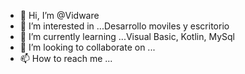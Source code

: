 - 👋 Hi, I’m @Vidware
- 👀 I’m interested in ...Desarrollo  moviles y escritorio
- 🌱 I’m currently learning ...Visual Basic, Kotlin, MySql
- 💞️ I’m looking to collaborate on ...
- 📫 How to reach me ...

<!---
Vidware/Vidware is a ✨ special ✨ repository because its `README.md` (this file) appears on your GitHub profile.
You can click the Preview link to take a look at your changes.
--->
